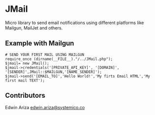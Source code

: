 # JMail
Micro library to send email notifications using different platforms like Mailgun, MailJet and others.

## Example with Mailgun
    # SEND YOUR FIRST MAIL USING MAILGUN
    require_once (dirname(__FILE__)."/../JMail.php");
    $jmail= new JMail();
    $jmail->credentials('[PRIVATE_API_KEY]', '[DOMAIN]', '[SENDER]',JMail::$MAILGUN,'[NAME_SENDER]');
    $jmail->send('[EMAIL_TO]','Hello World!','My firts Email HTML','My first mail TEXT');

## Contributors
Edwin Ariza <edwin.ariza@systemico.co>
